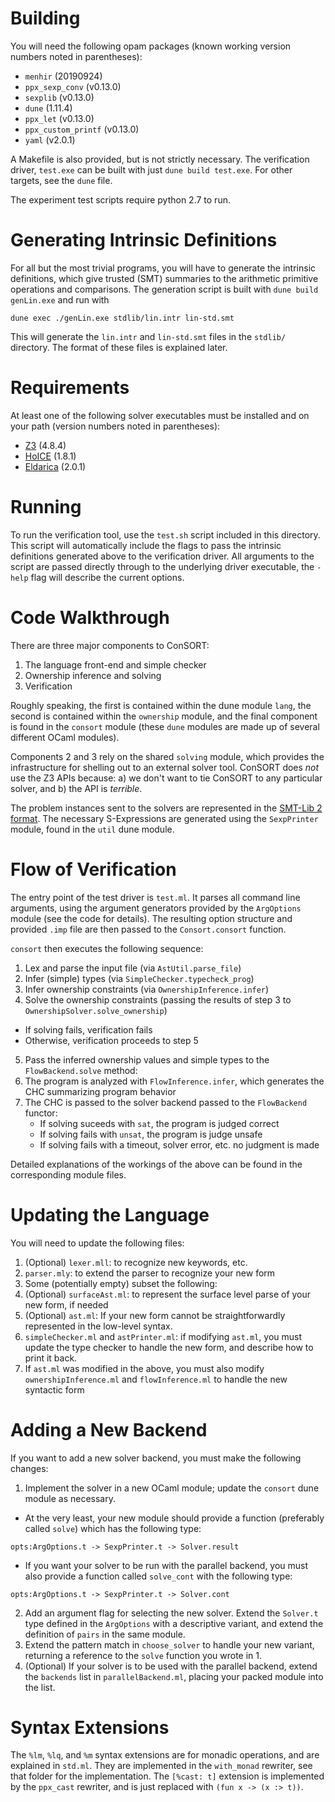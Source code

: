 # Building

You will need the following opam packages (known working version numbers noted in parentheses):

* `menhir` (20190924)
* `ppx_sexp_conv` (v0.13.0)
* `sexplib` (v0.13.0)
* `dune` (1.11.4)
* `ppx_let` (v0.13.0)
* `ppx_custom_printf` (v0.13.0)
* `yaml` (v2.0.1)

A Makefile is also provided, but is not strictly necessary. The verification driver, `test.exe` can be built with just `dune build test.exe`.
For other targets, see the `dune` file.

The experiment test scripts require python 2.7 to run.

# Generating Intrinsic Definitions
For all but the most trivial programs, you will have to generate the intrinsic definitions, which give trusted (SMT) summaries
to the arithmetic primitive operations and comparisons. The generation script is built with `dune build genLin.exe`
and run with

`dune exec ./genLin.exe stdlib/lin.intr lin-std.smt`

This will generate the `lin.intr` and `lin-std.smt` files in the `stdlib/` directory. The format of these files is explained later.

# Requirements

At least one of the following solver executables must be installed and on your path (version numbers noted in parentheses):

* [Z3](https://github.com/Z3Prover/z3/) (4.8.4)
* [HoICE](https://github.com/hopv/hoice/) (1.8.1)
* [Eldarica](https://github.com/uuverifiers/eldarica) (2.0.1)

# Running

To run the verification tool, use the `test.sh` script included in this directory. This script will automatically include the
flags to pass the intrinsic definitions generated above to the verification driver. All arguments to the script are passed
directly through to the underlying driver executable, the `-help` flag will describe the current options.

# Code Walkthrough

There are three major components to ConSORT:

1. The language front-end and simple checker
2. Ownership inference and solving
3. Verification

Roughly speaking, the first is contained within the dune module
`lang`, the second is contained within the `ownership` module, and the
final component is found in the `consort` module (these `dune` modules are
made up of several different OCaml modules).

Components 2 and 3 rely on the shared `solving` module, which provides the infrastructure for
shelling out to an external solver tool. ConSORT does _not_ use the Z3 APIs because: a) we don't
want to tie ConSORT to any particular solver, and b) the API is _terrible_.

The problem instances sent to the solvers are represented in the [SMT-Lib 2 format](http://smtlib.cs.uiowa.edu/).
The necessary S-Expressions are generated using the `SexpPrinter` module, found in the `util` dune module.

# Flow of Verification

The entry point of the test driver is `test.ml`. It parses all command line arguments, using the argument
generators provided by the `ArgOptions` module (see the code for details).
The resulting option structure and provided `.imp` file are then passed to the `Consort.consort` function.

`consort` then executes the following sequence:

1. Lex and parse the input file (via `AstUtil.parse_file`)
2. Infer (simple) types (via `SimpleChecker.typecheck_prog`)
3. Infer ownership constraints (via `OwnershipInference.infer`)
4. Solve the ownership constraints (passing the results of step 3 to `OwnershipSolver.solve_ownership`)
  * If solving fails, verification fails
  * Otherwise, verification proceeds to step 5
5. Pass the inferred ownership values and simple types to the `FlowBackend.solve` method:
  1. The program is analyzed with `FlowInference.infer`, which generates the CHC summarizing program behavior
  2. The CHC is passed to the solver backend passed to the `FlowBackend` functor:
     * If solving suceeds with `sat`, the program is judged correct
     * If solving fails with `unsat`, the program is judge unsafe
     * If solving fails with a timeout, solver error, etc. no judgment is made

Detailed explanations of the workings of the above can be found in the corresponding module files.

# Updating the Language

You will need to update the following files:

1. (Optional) `lexer.mll`: to recognize new keywords, etc.
2. `parser.mly`: to extend the parser to recognize your new form
3. Some (potentially empty) subset the following:
  1. (Optional) `surfaceAst.ml`: to represent the surface level parse of your new form, if needed
  2. (Optional) `ast.ml`: If your new form cannot be straightforwardly represented in the low-level syntax.
  3. `simpleChecker.ml` and `astPrinter.ml`: if modifying `ast.ml`, you must update the type checker to handle the new form, and describe how to print it back.
4. If `ast.ml` was modified in the above, you must also modify `ownershipInference.ml` and `flowInference.ml` to handle the new syntactic form

# Adding a New Backend

If you want to add a new solver backend, you must make the following changes:

1. Implement the solver in a new OCaml module; update the `consort` dune module as necessary.
  * At the very least, your new module should provide a function (preferably called `solve`) which has the following type:
  ```
  opts:ArgOptions.t -> SexpPrinter.t -> Solver.result
  ```

  * If you want your solver to be run with the parallel backend, you must also provide a function called `solve_cont` with the following type:
  ```
  opts:ArgOptions.t -> SexpPrinter.t -> Solver.cont
  ```
2. Add an argument flag for selecting the new solver. Extend the `Solver.t` type defined in the `ArgOptions` with a descriptive variant, and extend the definition of `pairs` in the same module.
3. Extend the pattern match in `choose_solver` to handle your new variant, returning a reference to the `solve` function you wrote in 1.
4. (Optional) If your solver is to be used with the parallel backend, extend the `backends` list in `parallelBackend.ml`, placing your packed module into the list.

# Syntax Extensions

The `%lm`, `%lq`, and `%m` syntax extensions are for monadic operations, and are explained in `std.ml`. They are implemented
in the `with_monad` rewriter, see that folder for the implementation. The `[%cast: t]` extension
is implemented by the `ppx_cast` rewriter, and is just replaced with `(fun x -> (x :> t))`.
